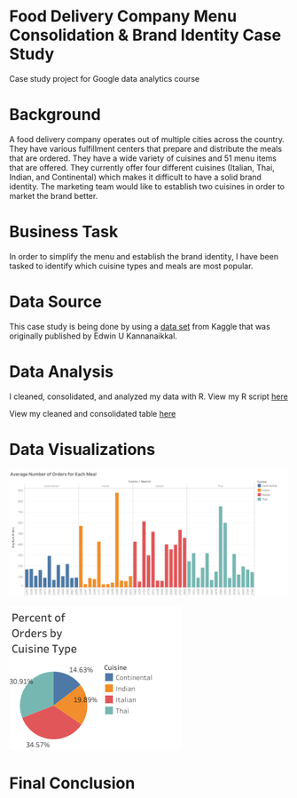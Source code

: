# Food Delivery Company Menu Consolidation & Brand Identity Case Study
Case study project for Google data analytics course

# Background
A food delivery company operates out of multiple cities across the country. They have various fulfillment centers that prepare and distribute the meals that are ordered. They have a wide variety of cuisines and 51 menu items that are offered. They currently offer four different cuisines (Italian, Thai, Indian, and Continental) which makes it difficult to have a solid brand identity. The marketing team would like to establish two cuisines in order to market the brand better. 

# Business Task
In order to simplify the menu and establish the brand identity, I have been tasked to identify which cuisine types and meals are most popular. 

# Data Source
This case study is being done by using a [data set](https://www.kaggle.com/datasets/kannanaikkal/food-demand-forecasting) from Kaggle that was originally published by Edwin U Kannanaikkal. 

# Data Analysis 
I cleaned, consolidated, and analyzed my data with R. View my R script [here](https://github.com/aziasmith/FoodCompanyCaseStudy/blob/main/Food%20Delivery%20Company%20Menu%20Consolidation%20Case%20Study%20Script.pdf)

View my cleaned and consolidated table [here](https://github.com/aziasmith/FoodCompanyCaseStudy/blob/main/complete_meal_info.csv)

# Data Visualizations

![image](https://github.com/aziasmith/FoodCompanyCaseStudy/blob/main/Meal%20Orders%20Organized%20by%20Cuisine%20Type%20Bar%20Chart.png)

![image](https://github.com/aziasmith/FoodCompanyCaseStudy/blob/main/Percent%20of%20Total%20Orders%20by%20Cuisine%20Pie%20Chart.png)

# Final Conclusion
